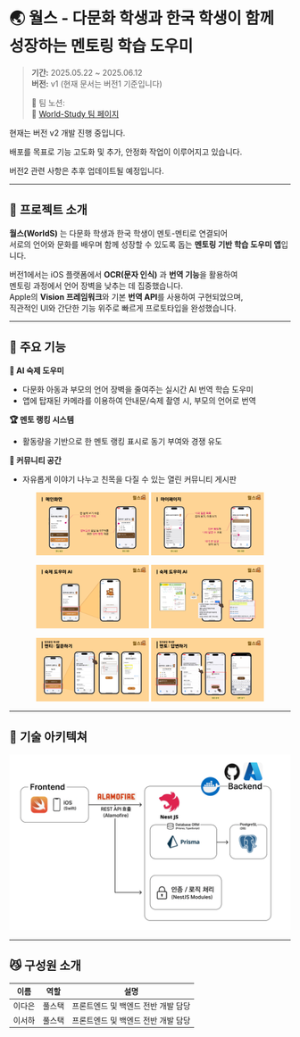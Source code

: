 # 🌏 월스 - 다문화 학생과 한국 학생이 함께 성장하는 멘토링 학습 도우미

> **기간:** 2025.05.22 ~ 2025.06.12  
> **버전:** v1 (현재 문서는 버전1 기준입니다)
> 
>📒 팀 노션:  
 🔗 [World-Study 팀 페이지](https://www.notion.so/World-Study-_-01-224800c9877b803594a0d2782cb0df66?source=copy_link)

현재는 버전 v2 개발 진행 중입니다.

배포를 목표로 기능 고도화 및 추가, 안정화 작업이 이루어지고 있습니다.

버전2 관련 사항은 추후 업데이트될 예정입니다.

---

## 📝 프로젝트 소개
 **월스(WorldS)** 는 다문화 학생과 한국 학생이 멘토-멘티로 연결되어  
서로의 언어와 문화를 배우며 함께 성장할 수 있도록 돕는 **멘토링 기반 학습 도우미 앱**입니다.

 버전1에서는 iOS 플랫폼에서 **OCR(문자 인식)** 과 **번역 기능**을 활용하여  
멘토링 과정에서 언어 장벽을 낮추는 데 집중했습니다.  
Apple의 **Vision 프레임워크**와 기본 **번역 API**를 사용하여 구현되었으며,  
직관적인 UI와 간단한 기능 위주로 빠르게 프로토타입을 완성했습니다.

---

## 📱 주요 기능

**📘 AI 숙제 도우미**  
  - 다문화 아동과 부모의 언어 장벽을 줄여주는 실시간 AI 번역 학습 도우미
  - 앱에 탑재된 카메라를 이용하여 안내문/숙제 촬영 시, 부모의 언어로 번역

**🏆 멘토 랭킹 시스템**  
  - 활동량을 기반으로 한 멘토 랭킹 표시로 동기 부여와 경쟁 유도

**💬 커뮤니티 공간**  
  - 자유롭게 이야기 나누고 친목을 다질 수 있는 열린 커뮤니티 게시판

 <p align="center">
  <img src="./assets/7.png" width="40%" />
  <img src="./assets/12.png" width="40%" />
</p>
<p align="center">
  <img src="./assets/8.png" width="40%" />
  <img src="./assets/9.png" width="40%" />
</p>
<p align="center">
  <img src="./assets/10.png" width="40%" />
  <img src="./assets/11.png" width="40%" />
</p>
    
---

## 🚧 기술 아키텍쳐
![기술 아키텍쳐](assets/archit.png)

---

## 😼 구성원 소개  
| 이름   | 역할     | 설명             |
|--------|----------|------------------|
| 이다은 | 풀스택   | 프론트엔드 및 백엔드 전반 개발 담당 |
| 이서하 | 풀스택   | 프론트엔드 및 백엔드 전반 개발 담당 |
